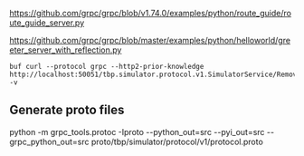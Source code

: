 https://github.com/grpc/grpc/blob/v1.74.0/examples/python/route_guide/route_guide_server.py

https://github.com/grpc/grpc/blob/master/examples/python/helloworld/greeter_server_with_reflection.py

```
buf curl --protocol grpc --http2-prior-knowledge http://localhost:50051/tbp.simulator.protocol.v1.SimulatorService/RemoveAllObjects -v
```

## Generate proto files

python -m grpc_tools.protoc -Iproto --python_out=src --pyi_out=src --grpc_python_out=src proto/tbp/simulator/protocol/v1/protocol.proto
